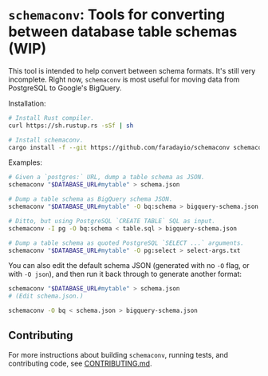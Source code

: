 # `schemaconv`: Tools for converting between database table schemas (WIP)

This tool is intended to help convert between schema formats. It's still very incomplete. Right now, `schemaconv` is most useful for moving data from PostgreSQL to Google's BigQuery.

Installation:

```sh
# Install Rust compiler.
curl https://sh.rustup.rs -sSf | sh

# Install schemaconv.
cargo install -f --git https://github.com/faradayio/schemaconv schemaconv
```

Examples:

```sh
# Given a `postgres:` URL, dump a table schema as JSON.
schemaconv "$DATABASE_URL#mytable" > schema.json

# Dump a table schema as BigQuery schema JSON.
schemaconv "$DATABASE_URL#mytable" -O bq:schema > bigquery-schema.json

# Ditto, but using PostgreSQL `CREATE TABLE` SQL as input.
schemaconv -I pg -O bq:schema < table.sql > bigquery-schema.json

# Dump a table schema as quoted PostgreSQL `SELECT ...` arguments.
schemaconv "$DATABASE_URL#mytable" -O pg:select > select-args.txt
```

You can also edit the default schema JSON (generated with no `-O` flag, or with `-O json`), and then run it back through to generate another format:

```sh
schemaconv "$DATABASE_URL#mytable" > schema.json
# (Edit schema.json.)

schemaconv -O bq < schema.json > bigquery-schema.json
```

## Contributing

For more instructions about building `schemaconv`, running tests, and contributing code, see [CONTRIBUTING.md](./CONTRIBUTING.md).
